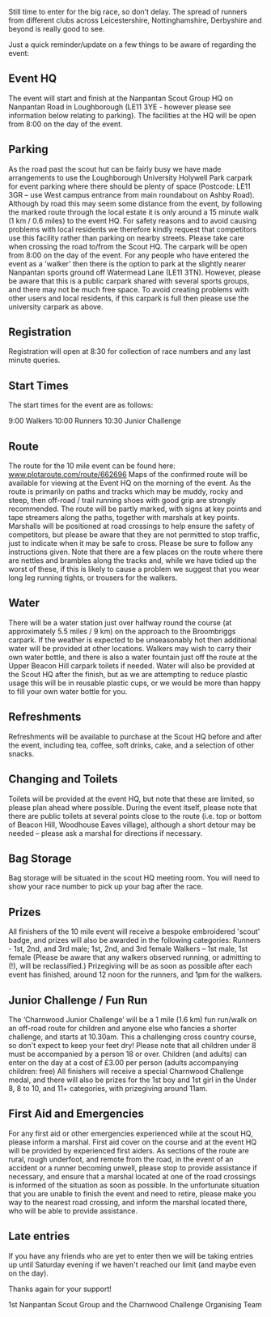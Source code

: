 Still time to enter for the big race, so don’t delay. The spread of runners from different clubs across Leicestershire, Nottinghamshire, Derbyshire and beyond is really good to see.

Just a quick reminder/update on a few things to be aware of regarding the event:

## Event HQ
The event will start and finish at the Nanpantan Scout Group HQ on Nanpantan Road in Loughborough (LE11 3YE - however please see information below relating to parking).
The facilities at the HQ will be open from 8:00 on the day of the event.

## Parking
As the road past the scout hut can be fairly busy we have made arrangements to use the Loughborough University Holywell Park carpark for event parking where there should be plenty of space (Postcode: LE11 3GR – use West campus entrance from main roundabout on Ashby Road). Although by road this may seem some distance from the event, by following the marked route through the local estate it is only around a 15 minute walk (1 km / 0.6 miles) to the event HQ. For safety reasons and to avoid causing problems with local residents we therefore kindly request that competitors use this facility rather than parking on nearby streets. Please take care when crossing the road to/from the Scout HQ.
The carpark will be open from 8:00 on the day of the event.
For any people who have entered the event as a 'walker' then there is the option to park at the slightly nearer Nanpantan sports ground off Watermead Lane (LE11 3TN). However, please be aware that this is a public carpark shared with several sports groups, and there may not be much free space. To avoid creating problems with other users and local residents, if this carpark is full then please use the university carpark as above.

## Registration
Registration will open at 8:30 for collection of race numbers and any last minute queries.

## Start Times

The start times for the event are as follows:

9:00 Walkers
10:00 Runners
10:30 Junior Challenge

## Route
The route for the 10 mile event can be found here: www.plotaroute.com/route/662696
Maps of the confirmed route will be available for viewing at the Event HQ on the morning of the event.
As the route is primarily on paths and tracks which may be muddy, rocky and steep, then off-road / trail running shoes with good grip are strongly recommended.
The route will be partly marked, with signs at key points and tape streamers along the paths, together with marshals at key points.
Marshalls will be positioned at road crossings to help ensure the safety of competitors, but please be aware that they are not permitted to stop traffic, just to indicate when it may be safe to cross. Please be sure to follow any instructions given.
Note that there are a few places on the route where there are nettles and brambles along the tracks and, while we have tidied up the worst of these, if this is likely to cause a problem we suggest that you wear long leg running tights, or trousers for the walkers.

## Water
There will be a water station just over halfway round the course (at approximately 5.5 miles / 9 km) on the approach to the Broombriggs carpark.
If the weather is expected to be unseasonably hot then additional water will be provided at other locations. Walkers may wish to carry their own water bottle, and there is also a water fountain just off the route at the Upper Beacon Hill carpark toilets if needed.
Water will also be provided at the Scout HQ after the finish, but as we are attempting to reduce plastic usage this will be in reusable plastic cups, or we would be more than happy to fill your own water bottle for you.

## Refreshments
Refreshments will be available to purchase at the Scout HQ before and after the event, including tea, coffee, soft drinks, cake, and a selection of other snacks.

## Changing and Toilets
Toilets will be provided at the event HQ, but note that these are limited, so please plan ahead where possible.
During the event itself, please note that there are public toilets at several points close to the route (i.e. top or bottom of Beacon Hill, Woodhouse Eaves village), although a short detour may be needed – please ask a marshal for directions if necessary.

## Bag Storage
Bag storage will be situated in the scout HQ meeting room. You will need to show your race number to pick up your bag after the race.

## Prizes
All finishers of the 10 mile event will receive a bespoke embroidered 'scout' badge, and prizes will also be awarded in the following categories:
Runners - 1st, 2nd, and 3rd male; 1st, 2nd, and 3rd female
Walkers – 1st male, 1st female (Please be aware that any walkers observed running, or admitting to (!), will be reclassified.)
Prizegiving will be as soon as possible after each event has finished, around 12 noon for the runners, and 1pm for the walkers.

## Junior Challenge / Fun Run
The ‘Charnwood Junior Challenge’ will be a 1 mile (1.6 km) fun run/walk on an off-road route for children and anyone else who fancies a shorter challenge, and starts at 10.30am. This a challenging cross country course, so don't expect to keep your feet dry!
Please note that all children under 8 must be accompanied by a person 18 or over.
Children (and adults) can enter on the day at a cost of £3.00 per person (adults accompanying children: free)
All finishers will receive a special Charnwood Challenge medal, and there will also be prizes for the 1st boy and 1st girl in the Under 8, 8 to 10, and 11+ categories, with prizegiving around 11am.

## First Aid and Emergencies
For any first aid or other emergencies experienced while at the scout HQ, please inform a marshal.
First aid cover on the course and at the event HQ will be provided by experienced first aiders.
As sections of the route are rural, rough underfoot, and remote from the road, in the event of an accident or a runner becoming unwell, please stop to provide assistance if necessary, and ensure that a marshal located at one of the road crossings is informed of the situation as soon as possible.
In the unfortunate situation that you are unable to finish the event and need to retire, please make you way to the nearest road crossing, and inform the marshal located there, who will be able to provide assistance.

## Late entries
If you have any friends who are yet to enter then we will be taking entries up until Saturday evening if we haven't reached our limit (and maybe even on the day).

Thanks again for your support!

1st Nanpantan Scout Group and the Charnwood Challenge Organising Team
